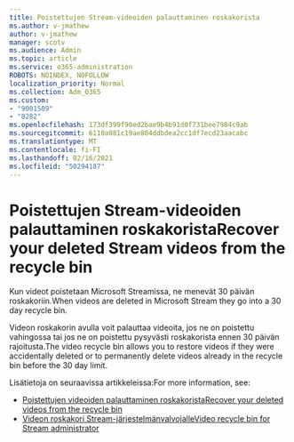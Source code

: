 ```yaml
---
title: Poistettujen Stream-videoiden palauttaminen roskakorista
ms.author: v-jmathew
author: v-jmathew
manager: scotv
ms.audience: Admin
ms.topic: article
ms.service: o365-administration
ROBOTS: NOINDEX, NOFOLLOW
localization_priority: Normal
ms.collection: Adm_O365
ms.custom:
- "9001509"
- "8282"
ms.openlocfilehash: 173df399f90ed2bae9b4b91d0f731bee7984c9ab
ms.sourcegitcommit: 6110a081c19ae804ddbdea2cc1df7ecd23aacabc
ms.translationtype: MT
ms.contentlocale: fi-FI
ms.lasthandoff: 02/16/2021
ms.locfileid: "50294187"
---
```

# <a name="recover-your-deleted-stream-videos-from-the-recycle-bin"></a><span data-ttu-id="c17d6-102">Poistettujen Stream-videoiden palauttaminen roskakorista</span><span class="sxs-lookup"><span data-stu-id="c17d6-102">Recover your deleted Stream videos from the recycle bin</span></span>

<span data-ttu-id="c17d6-103">Kun videot poistetaan Microsoft Streamissa, ne menevät 30 päivän roskakoriin.</span><span class="sxs-lookup"><span data-stu-id="c17d6-103">When videos are deleted in Microsoft Stream they go into a 30 day recycle bin.</span></span>

<span data-ttu-id="c17d6-104">Videon roskakorin avulla voit palauttaa videoita, jos ne on poistettu vahingossa tai jos ne on poistettu pysyvästi roskakorista ennen 30 päivän rajoitusta.</span><span class="sxs-lookup"><span data-stu-id="c17d6-104">The video recycle bin allows you to restore videos if they were accidentally deleted or to permanently delete videos already in the recycle bin before the 30 day limit.</span></span>

<span data-ttu-id="c17d6-105">Lisätietoja on seuraavissa artikkeleissa:</span><span class="sxs-lookup"><span data-stu-id="c17d6-105">For more information, see:</span></span>

- [<span data-ttu-id="c17d6-106">Poistettujen videoiden palauttaminen roskakorista</span><span class="sxs-lookup"><span data-stu-id="c17d6-106">Recover your deleted videos from the recycle bin</span></span>](https://docs.microsoft.com/stream/portal-my-recycle-bin)
- [<span data-ttu-id="c17d6-107">Videon roskakori Stream-järjestelmänvalvojalle</span><span class="sxs-lookup"><span data-stu-id="c17d6-107">Video recycle bin for Stream administrator</span></span>](https://docs.microsoft.com/stream/admin-recycle-bin)
